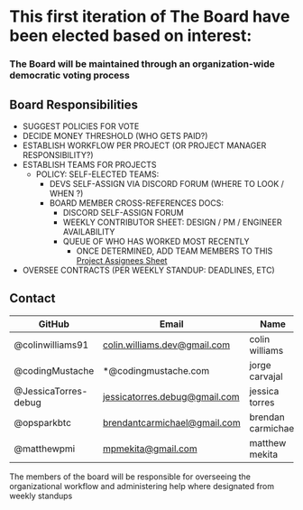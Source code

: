 # This first iteration of The Board have been elected based on interest:
### The Board will be maintained through an organization-wide democratic voting process 

## Board Responsibilities
- SUGGEST POLICIES FOR VOTE
- DECIDE MONEY THRESHOLD (WHO GETS PAID?)
- ESTABLISH WORKFLOW PER PROJECT (OR PROJECT MANAGER RESPONSIBILITY?)
- ESTABLISH TEAMS FOR PROJECTS
	- POLICY: SELF-ELECTED TEAMS:
		- DEVS SELF-ASSIGN VIA DISCORD FORUM (WHERE TO LOOK / WHEN ?)
		- BOARD MEMBER CROSS-REFERENCES DOCS:
			- DISCORD SELF-ASSIGN FORUM
			- WEEKLY CONTRIBUTOR SHEET: DESIGN / PM / ENGINEER AVAILABILITY
			- QUEUE OF WHO HAS WORKED MOST RECENTLY
                - ONCE DETERMINED, ADD TEAM MEMBERS TO THIS [Project Assignees Sheet](https://docs.google.com/spreadsheets/d/1IGHDlYuAeU_J4DGDyoRcAZOaE3TUo5O1A5Ij-fKgdiQ/edit?usp=sharing)
- OVERSEE CONTRACTS (PER WEEKLY STANDUP: DEADLINES, ETC)

## Contact

| GitHub               | Email                          | Name                 |
| -------------------- | ------------------------------ | -------------------- |
| @colinwilliams91     | colin.williams.dev@gmail.com   | colin williams       |
| @codingMustache      | *@codingmustache.com           | jorge carvajal       |
| @JessicaTorres-debug | jessicatorres.debug@gmail.com  | jessica torres       |
| @opsparkbtc          | brendantcarmichael@gmail.com   | brendan carmichael   |
| @matthewpmi          | mpmekita@gmail.com             | matthew mekita       |


The members of the board will be responsible for overseeing the organizational workflow and administering help where designated from weekly standups
